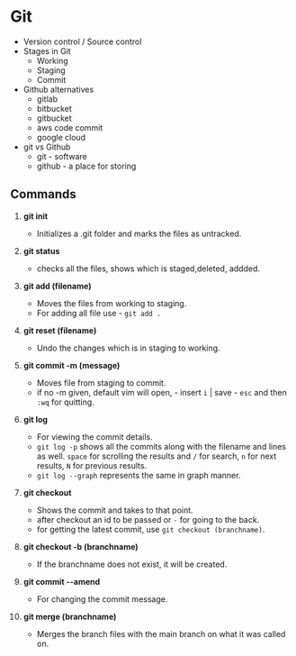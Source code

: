 # Git

- Version control / Source control
- Stages in Git
  - Working
  - Staging
  - Commit
- Github alternatives
  - gitlab
  - bitbucket
  - gitbucket
  - aws code commit
  - google cloud
- git vs Github
  - git - software
  - github - a place for storing

## Commands

1. **git init**
   - Initializes a .git folder and marks the files as untracked.
2. **git status**
   - checks all the files, shows which is staged,deleted, addded.
3. **git add (filename)**
   - Moves the files from working to staging.
   - For adding all file use - `git add .`
4. **git reset (filename)**
   - Undo the changes which is in staging to working.
5. **git commit -m (message)**
   - Moves file from staging to commit.
   - if no -m given, default vim will open, - insert `i` | save - `esc` and then `:wq` for quitting.
6. **git log**
   - For viewing the commit details.
   - `git log -p` shows all the commits along with the filename and lines as well. `space` for scrolling the results and `/` for search, `n` for next results, `N` for previous results.
   - `git log --graph` represents the same in graph manner.
7. **git checkout**

   - Shows the commit and takes to that point.
   - after checkout an id to be passed or `-` for going to the back.
   - for getting the latest commit, use `git checkout (branchname)`.

8. **git checkout -b (branchname)**
   - If the branchname does not exist, it will be created.
9. **git commit --amend**
   - For changing the commit message.
10. **git merge (branchname)**
    - Merges the branch files with the main branch on what it was called on.
